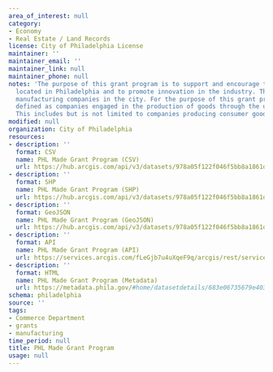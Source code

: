 ```yaml
---
area_of_interest: null
category:
- Economy
- Real Estate / Land Records
license: City of Philadelphia License
maintainer: ''
maintainer_email: ''
maintainer_link: null
maintainer_phone: null
notes: 'The purpose of this grant program is to support and encourage the growth of manufacturing companies
  located in Philadelphia and to promote innovation in the industry. The program is open to all eligible
  manufacturing companies in the city. For the purpose of this grant program, the manufacturing industry is
  defined as companies engaged in the production of goods through the use of tools, labor, and machinery.
  This includes but is not limited to companies producing consumer goods, industrial goods, and medical devices.'
modified: null
organization: City of Philadelphia
resources:
- description: ''
  format: CSV
  name: PHL Made Grant Program (CSV)
  url: https://hub.arcgis.com/api/v3/datasets/978a05f122f046f5bb8a1861d380c780_0/downloads/data?format=csv&spatialRefId=3857&where=1%3D1
- description: ''
  format: SHP
  name: PHL Made Grant Program (SHP)
  url: https://hub.arcgis.com/api/v3/datasets/978a05f122f046f5bb8a1861d380c780_0/downloads/data?format=shp&spatialRefId=3857&where=1%3D1
- description: ''
  format: GeoJSON
  name: PHL Made Grant Program (GeoJSON)
  url: https://hub.arcgis.com/api/v3/datasets/978a05f122f046f5bb8a1861d380c780_0/downloads/data?format=geojson&spatialRefId=4326&where=1%3D1
- description: ''
  format: API
  name: PHL Made Grant Program (API)
  url: https://services.arcgis.com/fLeGjb7u4uXqeF9q/arcgis/rest/services/phl_made_grant_program/FeatureServer/0/query?outFields=*&where=1%3D1
- description: ''
  format: HTML
  name: PHL Made Grant Program (Metadata)
  url: https://metadata.phila.gov/#home/datasetdetails/683e06735679e40300ab525d/representationdetails/683e06735679e40300ab5276/
schema: philadelphia
source: ''
tags:
- Commerce Department
- grants
- manufacturing
time_period: null
title: PHL Made Grant Program
usage: null
---
```

